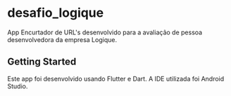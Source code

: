 # desafio_logique

App Encurtador de URL's desenvolvido para a avaliação de pessoa desenvolvedora da empresa Logique.

## Getting Started

Este app foi desenvolvido usando Flutter e Dart.
A IDE utilizada foi Android Studio.

